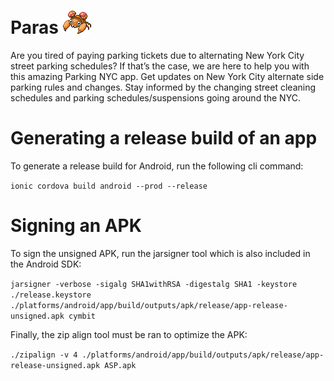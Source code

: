 # Paras ![Paras](cryptonym.png)

Are you tired of paying parking tickets due to alternating New York City street parking schedules? If that’s the case, we are here to help you with this amazing Parking NYC app. Get updates on New York City alternate side parking rules and changes. Stay informed by the changing street cleaning schedules and parking schedules/suspensions going around the NYC.

# Generating a release build of an app

To generate a release build for Android, run the following cli command:

`ionic cordova build android --prod --release`

# Signing an APK

To sign the unsigned APK, run the jarsigner tool which is also included in the Android SDK:

`jarsigner -verbose -sigalg SHA1withRSA -digestalg SHA1 -keystore ./release.keystore ./platforms/android/app/build/outputs/apk/release/app-release-unsigned.apk cymbit`

Finally, the zip align tool must be ran to optimize the APK:

`./zipalign -v 4 ./platforms/android/app/build/outputs/apk/release/app-release-unsigned.apk ASP.apk`
